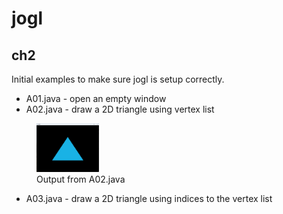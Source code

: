 # jogl

## ch2

Initial examples to make sure jogl is setup correctly.

- A01.java - open an empty window
- A02.java - draw a 2D triangle using vertex list

<figure>
    <img src="/ch2/img/A02_output.png"
         alt="rendered triangle" width="100">
    <figcaption>Output from A02.java</figcaption>
</figure>
  
- A03.java - draw a 2D triangle using indices to the vertex list

